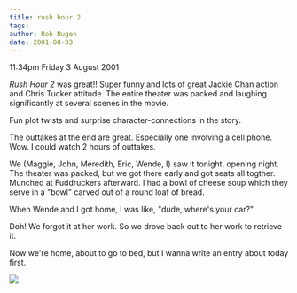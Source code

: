 ```yaml
---
title: rush hour 2
tags: 
author: Rob Nugen
date: 2001-08-03
---
```


<p class=date>11:34pm Friday 3 August 2001</p>

<p><em>Rush Hour 2</em> was great!!  Super funny and
lots of great Jackie Chan action and Chris Tucker
attitude.  The entire theater was packed and laughing
significantly at several scenes in the movie.</p>

<p>Fun plot twists and surprise character-connections
in the story.</p>

<p>The outtakes at the end are great.  Especially one
involving a cell phone.  Wow.  I could watch 2 hours
of outtakes.</p>

<p>We (Maggie, John, Meredith, Eric, Wende, I) saw it
tonight, opening night.  The theater was packed, but
we got there early and got seats all togther.  Munched
at Fuddruckers afterward.  I had a bowl of cheese soup
which they serve in a "bowl" carved out of a round
loaf of bread.</p>

<p>When Wende and I got home, I was like, "dude,
where's your car?"</p>

<p>Doh!  We forgot it at her work.  So we drove back
out to her work to retrieve it.</p>

<p>Now we're home, about to go to bed, but I wanna
write an entry about today first.</p>

<p><img src="/images/rob/wL-ROB.gif"/></p>
